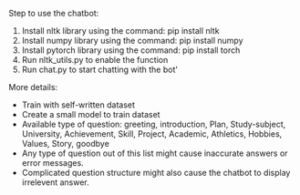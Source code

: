 Step to use the chatbot:

1. Install nltk library using the command: pip install nltk
2. Install numpy library using the command: pip install numpy
3. Install pytorch library using the command: pip install torch
4. Run nltk_utils.py to enable the function
5. Run chat.py to start chatting with the bot'

More details:
- Train with self-written dataset
- Create a small model to train dataset
- Available type of question: greeting, introduction, Plan, Study-subject, University, Achievement, Skill, Project, Academic, Athletics, Hobbies, Values, Story, goodbye
- Any type of question out of this list might cause inaccurate answers or error messages.
- Complicated question structure might also cause the chatbot to display irrelevent answer.
